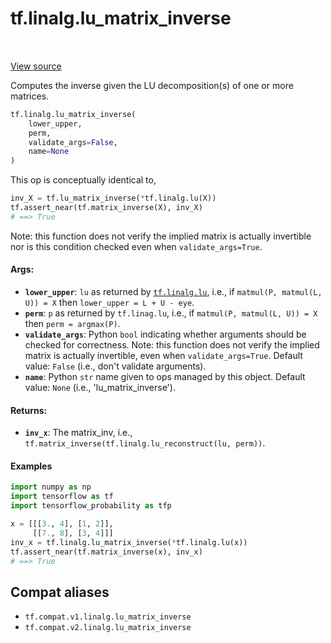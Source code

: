 <div itemscope itemtype="http://developers.google.com/ReferenceObject">
<meta itemprop="name" content="tf.linalg.lu_matrix_inverse" />
<meta itemprop="path" content="Stable" />
</div>

# tf.linalg.lu_matrix_inverse

<!-- Insert buttons and diff -->

<table class="tfo-notebook-buttons tfo-api" align="left">
</table>

<a target="_blank" href="/code/stable/tensorflow/python/ops/linalg/linalg_impl.py">View source</a>



Computes the inverse given the LU decomposition(s) of one or more matrices.

``` python
tf.linalg.lu_matrix_inverse(
    lower_upper,
    perm,
    validate_args=False,
    name=None
)
```



<!-- Placeholder for "Used in" -->

This op is conceptually identical to,

```python
inv_X = tf.lu_matrix_inverse(*tf.linalg.lu(X))
tf.assert_near(tf.matrix_inverse(X), inv_X)
# ==> True
```

Note: this function does not verify the implied matrix is actually invertible
nor is this condition checked even when `validate_args=True`.

#### Args:


* <b>`lower_upper`</b>: `lu` as returned by <a href="../../tf/linalg/lu.md"><code>tf.linalg.lu</code></a>, i.e., if `matmul(P,
  matmul(L, U)) = X` then `lower_upper = L + U - eye`.
* <b>`perm`</b>: `p` as returned by `tf.linag.lu`, i.e., if `matmul(P, matmul(L, U)) =
  X` then `perm = argmax(P)`.
* <b>`validate_args`</b>: Python `bool` indicating whether arguments should be checked
  for correctness. Note: this function does not verify the implied matrix is
    actually invertible, even when `validate_args=True`.
  Default value: `False` (i.e., don't validate arguments).
* <b>`name`</b>: Python `str` name given to ops managed by this object.
  Default value: `None` (i.e., 'lu_matrix_inverse').


#### Returns:


* <b>`inv_x`</b>: The matrix_inv, i.e.,
  `tf.matrix_inverse(tf.linalg.lu_reconstruct(lu, perm))`.

#### Examples

```python
import numpy as np
import tensorflow as tf
import tensorflow_probability as tfp

x = [[[3., 4], [1, 2]],
     [[7., 8], [3, 4]]]
inv_x = tf.linalg.lu_matrix_inverse(*tf.linalg.lu(x))
tf.assert_near(tf.matrix_inverse(x), inv_x)
# ==> True
```

## Compat aliases

* `tf.compat.v1.linalg.lu_matrix_inverse`
* `tf.compat.v2.linalg.lu_matrix_inverse`

